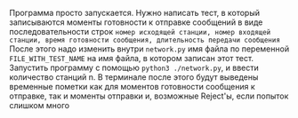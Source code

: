 Программа просто запускается. Нужно написать тест, в который записываются моменты готовности к отправке сообщений в виде последовательности строк 
`номер исходящей станции, номер входящей станции, время готовности сообщения, длительность передачи сообщения`
После этого надо изменить внутри `network.py` имя файла по переменной `FILE_WITH_TEST_NAME` на имя файла, в котором записан этот тест. Запустить программу с помощью `python3 ./network.py`,  и ввести количество станций n. В терминале после этого будут выведены временные пометки как для моментов готовности сообщения к отправке, так и моменты отправки и, возможные Reject'ы, если попыток слишком много
